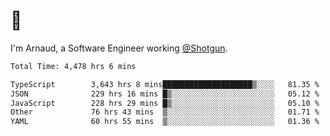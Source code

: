 # 👋

I'm Arnaud, a Software Engineer working [@Shotgun](https://shotgun.live).

<!--START_SECTION:waka-->

```txt
Total Time: 4,478 hrs 6 mins

TypeScript        3,643 hrs 8 mins████████████████████▒░░░░   81.35 %
JSON              229 hrs 16 mins █▒░░░░░░░░░░░░░░░░░░░░░░░   05.12 %
JavaScript        228 hrs 29 mins █▒░░░░░░░░░░░░░░░░░░░░░░░   05.10 %
Other             76 hrs 43 mins  ▒░░░░░░░░░░░░░░░░░░░░░░░░   01.71 %
YAML              60 hrs 55 mins  ▒░░░░░░░░░░░░░░░░░░░░░░░░   01.36 %
```

<!--END_SECTION:waka-->
